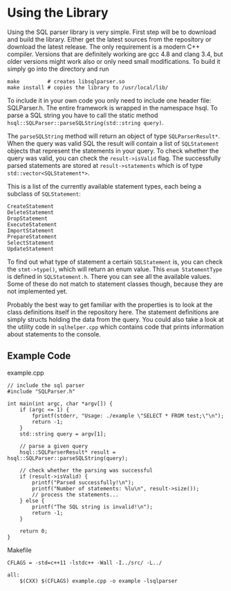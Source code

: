 Using the Library
=======================

Using the SQL parser library is very simple. First step will be to download and build the library. Either get the latest sources from the repository or download the latest release. The only requirement is a modern C++ compiler. Versions that are definitely working are gcc 4.8 and clang 3.4, but older versions might work also or only need small modifications. To build it simply go into the directory and run

```
make         # creates libsqlparser.so
make install # copies the library to /usr/local/lib/
```
To include it in your own code you only need to include one header file: SQLParser.h. The entire framework is wrapped in the namespace hsql. To parse a SQL string you have to call the static method `hsql::SQLParser::parseSQLString(std::string query)`.

The `parseSQLString` method will return an object of type `SQLParserResult*`. When the query was valid SQL the result will contain a list of `SQLStatement` objects that represent the statements in your query. To check whether the query was valid, you can check the `result->isValid` flag. The successfully parsed statements are stored at `result->statements` which is of type `std::vector<SQLStatement*>`.

This is a list of the currently available statement types, each being a subclass of `SQLStatement`:

```
CreateStatement
DeleteStatement
DropStatement
ExecuteStatement
ImportStatement
PrepareStatement
SelectStatement
UpdateStatement
```

To find out what type of statement a certain `SQLStatement` is, you can check the `stmt->type()`, which will return an enum value. This `enum StatementType` is defined in `SQLStatement.h`. There you can see all the available values. Some of these do not match to statement classes though, because they are not implemented yet.

Probably the best way to get familiar with the properties is to look at the class definitions itself in the repository here. The statement definitions are simply structs holding the data from the query. You could also take a look at the utility code in `sqlhelper.cpp` which contains code that prints information about statements to the console.

## Example Code

example.cpp

```
// include the sql parser
#include "SQLParser.h"

int main(int argc, char *argv[]) {
    if (argc <= 1) {
        fprintf(stderr, "Usage: ./example \"SELECT * FROM test;\"\n");
        return -1;
    }
    std::string query = argv[1];

    // parse a given query
    hsql::SQLParserResult* result = hsql::SQLParser::parseSQLString(query);
 
    // check whether the parsing was successful
    if (result->isValid) {
        printf("Parsed successfully!\n");
        printf("Number of statements: %lu\n", result->size());
        // process the statements...
    } else {
        printf("The SQL string is invalid!\n");
        return -1;
    }

    return 0;
}
```

Makefile

```
CFLAGS = -std=c++11 -lstdc++ -Wall -I../src/ -L../

all:
    $(CXX) $(CFLAGS) example.cpp -o example -lsqlparser
```
